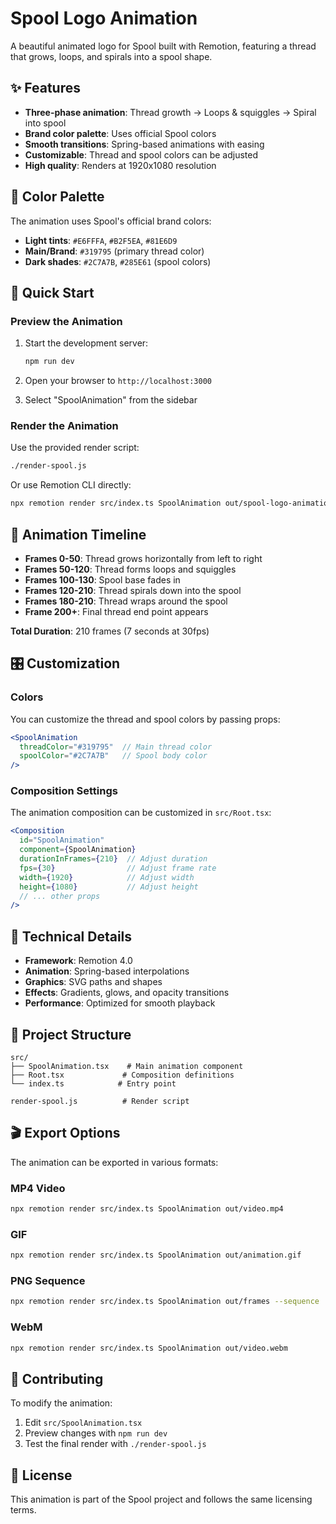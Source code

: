 # Spool Logo Animation

A beautiful animated logo for Spool built with Remotion, featuring a thread that grows, loops, and spirals into a spool shape.

## ✨ Features

- **Three-phase animation**: Thread growth → Loops & squiggles → Spiral into spool
- **Brand color palette**: Uses official Spool colors
- **Smooth transitions**: Spring-based animations with easing
- **Customizable**: Thread and spool colors can be adjusted
- **High quality**: Renders at 1920x1080 resolution

## 🎨 Color Palette

The animation uses Spool's official brand colors:

- **Light tints**: `#E6FFFA`, `#B2F5EA`, `#81E6D9`
- **Main/Brand**: `#319795` (primary thread color)
- **Dark shades**: `#2C7A7B`, `#285E61` (spool colors)

## 🚀 Quick Start

### Preview the Animation

1. Start the development server:
   ```bash
   npm run dev
   ```

2. Open your browser to `http://localhost:3000`

3. Select "SpoolAnimation" from the sidebar

### Render the Animation

Use the provided render script:

```bash
./render-spool.js
```

Or use Remotion CLI directly:

```bash
npx remotion render src/index.ts SpoolAnimation out/spool-logo-animation.mp4
```

## 📐 Animation Timeline

- **Frames 0-50**: Thread grows horizontally from left to right
- **Frames 50-120**: Thread forms loops and squiggles
- **Frames 100-130**: Spool base fades in
- **Frames 120-210**: Thread spirals down into the spool
- **Frames 180-210**: Thread wraps around the spool
- **Frame 200+**: Final thread end point appears

**Total Duration**: 210 frames (7 seconds at 30fps)

## 🎛️ Customization

### Colors

You can customize the thread and spool colors by passing props:

```jsx
<SpoolAnimation 
  threadColor="#319795"  // Main thread color
  spoolColor="#2C7A7B"   // Spool body color
/>
```

### Composition Settings

The animation composition can be customized in `src/Root.tsx`:

```jsx
<Composition
  id="SpoolAnimation"
  component={SpoolAnimation}
  durationInFrames={210}  // Adjust duration
  fps={30}                // Adjust frame rate
  width={1920}            // Adjust width
  height={1080}           // Adjust height
  // ... other props
/>
```

## 🔧 Technical Details

- **Framework**: Remotion 4.0
- **Animation**: Spring-based interpolations
- **Graphics**: SVG paths and shapes
- **Effects**: Gradients, glows, and opacity transitions
- **Performance**: Optimized for smooth playback

## 📁 Project Structure

```
src/
├── SpoolAnimation.tsx    # Main animation component
├── Root.tsx             # Composition definitions
└── index.ts            # Entry point

render-spool.js          # Render script
```

## 🎬 Export Options

The animation can be exported in various formats:

### MP4 Video
```bash
npx remotion render src/index.ts SpoolAnimation out/video.mp4
```

### GIF
```bash
npx remotion render src/index.ts SpoolAnimation out/animation.gif
```

### PNG Sequence
```bash
npx remotion render src/index.ts SpoolAnimation out/frames --sequence
```

### WebM
```bash
npx remotion render src/index.ts SpoolAnimation out/video.webm
```

## 🤝 Contributing

To modify the animation:

1. Edit `src/SpoolAnimation.tsx`
2. Preview changes with `npm run dev`
3. Test the final render with `./render-spool.js`

## 📜 License

This animation is part of the Spool project and follows the same licensing terms. 